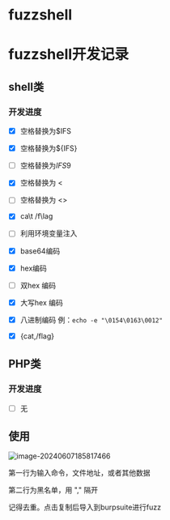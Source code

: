 # fuzzshell

# fuzzshell开发记录

## shell类

> 

### 开发进度

- [x] 空格替换为$IFS
- [x] 空格替换为${IFS}
- [ ] 空格替换为$IFS$9
- [x] 空格替换为 <
- [ ] 空格替换为 <>
- [x] ca\t /f\lag
- [ ] 利用环境变量注入
- [x] base64编码
- [x] hex编码
- [ ] 双hex 编码
- [x] 大写hex 编码
- [x] 八进制编码 例：`echo -e "\0154\0163\0012"`
- [x] {cat,/flag}



## PHP类

### 开发进度

- [ ] 无

## 使用

![image-20240607185817466](https://s2.loli.net/2024/06/07/tQRWOLuqphHUfYj.png)

第一行为输入命令，文件地址，或者其他数据

第二行为黑名单，用 "," 隔开

记得去重。点击复制后导入到burpsuite进行fuzz
